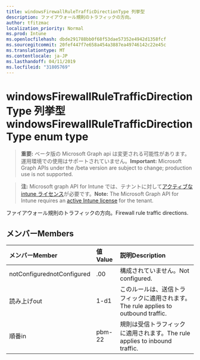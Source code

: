 ```yaml
---
title: windowsFirewallRuleTrafficDirectionType 列挙型
description: ファイアウォール規則のトラフィックの方向。
author: tfitzmac
localization_priority: Normal
ms.prod: Intune
ms.openlocfilehash: dbde291788bb0f68f53dae57352e4942d1358fcf
ms.sourcegitcommit: 20fef447f7e658a454a3887ea49746142c22e45c
ms.translationtype: MT
ms.contentlocale: ja-JP
ms.lasthandoff: 04/11/2019
ms.locfileid: "31805769"
---
```

# <a name="windowsfirewallruletrafficdirectiontype-enum-type"></a><span data-ttu-id="ee8ae-103">windowsFirewallRuleTrafficDirectionType 列挙型</span><span class="sxs-lookup"><span data-stu-id="ee8ae-103">windowsFirewallRuleTrafficDirectionType enum type</span></span>

> <span data-ttu-id="ee8ae-104">**重要:** ベータ版の Microsoft Graph api は変更される可能性があります。運用環境での使用はサポートされていません。</span><span class="sxs-lookup"><span data-stu-id="ee8ae-104">**Important:** Microsoft Graph APIs under the /beta version are subject to change; production use is not supported.</span></span>

> <span data-ttu-id="ee8ae-105">**注:** Microsoft graph API for Intune では、テナントに対して[アクティブな intune ライセンス](https://go.microsoft.com/fwlink/?linkid=839381)が必要です。</span><span class="sxs-lookup"><span data-stu-id="ee8ae-105">**Note:** The Microsoft Graph API for Intune requires an [active Intune license](https://go.microsoft.com/fwlink/?linkid=839381) for the tenant.</span></span>

<span data-ttu-id="ee8ae-106">ファイアウォール規則のトラフィックの方向。</span><span class="sxs-lookup"><span data-stu-id="ee8ae-106">Firewall rule traffic directions.</span></span>

## <a name="members"></a><span data-ttu-id="ee8ae-107">メンバー</span><span class="sxs-lookup"><span data-stu-id="ee8ae-107">Members</span></span>
|<span data-ttu-id="ee8ae-108">メンバー</span><span class="sxs-lookup"><span data-stu-id="ee8ae-108">Member</span></span>|<span data-ttu-id="ee8ae-109">値</span><span class="sxs-lookup"><span data-stu-id="ee8ae-109">Value</span></span>|<span data-ttu-id="ee8ae-110">説明</span><span class="sxs-lookup"><span data-stu-id="ee8ae-110">Description</span></span>|
|:---|:---|:---|
|<span data-ttu-id="ee8ae-111">notConfigured</span><span class="sxs-lookup"><span data-stu-id="ee8ae-111">notConfigured</span></span>|<span data-ttu-id="ee8ae-112">.0</span><span class="sxs-lookup"><span data-stu-id="ee8ae-112">0</span></span>|<span data-ttu-id="ee8ae-113">構成されていません。</span><span class="sxs-lookup"><span data-stu-id="ee8ae-113">Not configured.</span></span>|
|<span data-ttu-id="ee8ae-114">読み上げ</span><span class="sxs-lookup"><span data-stu-id="ee8ae-114">out</span></span>|<span data-ttu-id="ee8ae-115">1-d</span><span class="sxs-lookup"><span data-stu-id="ee8ae-115">1</span></span>|<span data-ttu-id="ee8ae-116">このルールは、送信トラフィックに適用されます。</span><span class="sxs-lookup"><span data-stu-id="ee8ae-116">The rule applies to outbound traffic.</span></span>|
|<span data-ttu-id="ee8ae-117">順番</span><span class="sxs-lookup"><span data-stu-id="ee8ae-117">in</span></span>|<span data-ttu-id="ee8ae-118">pbm-2</span><span class="sxs-lookup"><span data-stu-id="ee8ae-118">2</span></span>|<span data-ttu-id="ee8ae-119">規則は受信トラフィックに適用されます。</span><span class="sxs-lookup"><span data-stu-id="ee8ae-119">The rule applies to inbound traffic.</span></span>|





